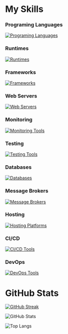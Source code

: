 # My Skills 

### Programing Languages
[![Programing Languages](https://skillicons.dev/icons?i=cs,go,js,ts,rust)](https://skillicons.dev)

### Runtimes
[![Runtimes](https://skillicons.dev/icons?i=bun,deno,nodejs)](https://skillicons.dev)

### Frameworks
[![Frameworks](https://skillicons.dev/icons?i=actix,dotnet,express,nestjs,rocket)](https://skillicons.dev)

### Web Servers
[![Web Servers](https://skillicons.dev/icons?i=nginx)](https://skillicons.dev)

### Monitoring
[![Monitoring Tools](https://skillicons.dev/icons?i=grafana,prometheus)](https://skillicons.dev)

### Testing
[![Testing Tools](https://skillicons.dev/icons?i=jest,postman)](https://skillicons.dev)

### Databases
[![Databases](https://skillicons.dev/icons?i=mongo,redis,postgres)](https://skillicons.dev)

### Message Brokers
[![Message Brokers](https://skillicons.dev/icons?i=kafka,rabbitmq)](https://skillicons.dev)

### Hosting
[![Hosting Platforms](https://skillicons.dev/icons?i=cloudflare,vercel)](https://skillicons.dev)

### CI/CD
[![CI/CD Tools](https://skillicons.dev/icons?i=githubactions,jenkins)](https://skillicons.dev)

### DevOps
[![DevOps Tools](https://skillicons.dev/icons?i=docker,kubernetes)](https://skillicons.dev)

# GitHub Stats

[![GitHub Streak](https://streak-stats.demolab.com?user=yunusemre12500&theme=transparent&hide_border=true&date_format=j%2Fn%5B%2FY%5D&mode=weekly&card_width=450&card_height=64)](https://git.io/streak-stats)

![GitHub Stats](https://github-readme-stats.vercel.app/api/?username=yunusemre12500&cache_seconds=21600&hide_border=true&hide_title=true&number_format=short&show_icons=true&theme=transparent)

![Top Langs](https://github-readme-stats.vercel.app/api/top-langs/?username=yunusemre12500&cache_seconds=21600&card_width=450&hide_border=true&layout=compact&theme=transparent)
